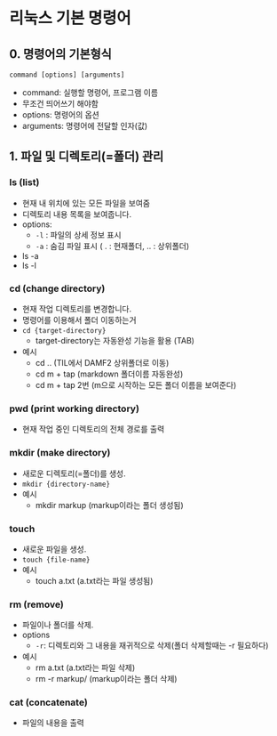# 리눅스 기본 명령어

## 0. 명령어의 기본형식
```
command [options] [arguments]
```
- command: 실행할 명령어, 프로그램 이름
- 무조건 띄어쓰기 해야함
- options: 명령어의 옵션
- arguments: 명령어에 전달할 인자(값)

## 1. 파일 및 디렉토리(=폴더) 관리

### ls (list) 
- 현재 내 위치에 있는 모든 파일을 보여줌
- 디렉토리 내용 목록을 보여줍니다.
- options:
    - `-l` : 파일의 상세 정보 표시
    - `-a` : 숨김 파일 표시 ( . : 현재폴더, .. : 상위폴더)
- ls -a
- ls -l
### cd (change directory)
- 현재 작업 디렉토리를 변경합니다.
- 명령어를 이용해서 폴더 이동하는거
- `cd {target-directory}`
    - target-directory는 자동완성 기능을 활용 (TAB)
- 예시
    - cd .. (TIL에서 DAMF2 상위폴더로 이동)
    - cd m + tap (markdown 폴더이름 자동완성) 
    - cd m + tap 2번 (m으로 시작하는 모든 폴더 이름을 보여준다)

### pwd (print working directory)
- 현재 작업 중인 디렉토리의 전체 경로를 출력

### mkdir (make directory)
- 새로운 디렉토리(=폴더)를 생성.
- `mkdir {directory-name}`
- 예시
    - mkdir markup (markup이라는 폴더 생성됨)

### touch 
- 새로운 파일을 생성.
- `touch {file-name}`
- 예시
    - touch a.txt (a.txt라는 파일 생성됨)
 
### rm (remove)
- 파일이나 폴더를 삭제.
- options
    - `-r`: 디렉토리와 그 내용을 재귀적으로 삭제(폴더 삭제할때는 -r 필요하다)
- 예시
    - rm a.txt (a.txt라는 파일 삭제)
    - rm -r markup/ (markup이라는 폴더 삭제)

### cat (concatenate)
- 파일의 내용을 출력
